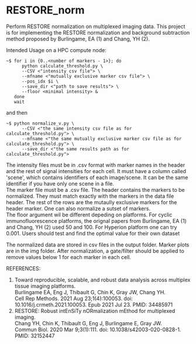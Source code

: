# RESTORE_norm
Perform RESTORE normalization on multiplexed imaging data.
This project is for implementing the RESTORE normalization and background subtraction method proposed by Burlingame, EA (1) and Chang, YH (2).  

Intended Usage on a HPC compute node:
```
~$ for i in {0..<number of markers - 1>}; do 
      python calculate_threshold.py \
      --CSV <"intensity csv file"> \
      --mfname <"mutually exclusive marker csv file"> \
      --pos_idx $i \
      --save_dir <"path to save results"> \
      --floor <minimal intensity> &
   done
   wait
```
and then
```
~$ python normalize_v.py \
      --CSV <"the same intensity csv file as for calculate_threshold.py"> \
      --mfname <"the same mutually exclusive marker csv file as for calculate_threshold.py"> \
      --save_dir <"the same results path as for calculate_threshold.py">
```
The intensity files must be in .csv format with marker names in the header and the rest of signal intensities for each cell. It must have a column called 'scene', which contains identifiers of each image/scene. It can be the same identifier if you have only one scene in a file.  
The marker file must be a .csv file. The header contains the markers to be normalized. They must match exactly with the markers in the data file header. The rest of the rows are the mutaully exclusive markers for the header marker. One can also normalize a sutset of markers.  
The floor argument wil be different depeding on platforms. For cyclic immunofluorescence platforms, the orignal papers from Burlingame, EA (1) and Chang, YH (2) used 50 and 100. For Hyperion platform one can try 0.001. Users should test and find the optimal value for their own dataset  

The normalized data are stored in csv files in the output folder. Marker plots are in the img folder. After normalization, a gate/filter should be applied to remove values below 1 for each marker in each cell.

REFERENCES:  
 
1. Toward reproducible, scalable, and robust data analysis across multiplex tissue imaging platforms.  
   Burlingame EA, Eng J, Thibault G, Chin K, Gray JW, Chang YH.  
   Cell Rep Methods. 2021 Aug 23;1(4):100053. doi: 10.1016/j.crmeth.2021.100053. Epub 2021 Jul 23.
   PMID: 34485971  
2. RESTORE: Robust intEnSiTy nORmalization mEthod for multiplexed imaging.  
   Chang YH, Chin K, Thibault G, Eng J, Burlingame E, Gray JW.  
   Commun Biol. 2020 Mar 9;3(1):111. doi: 10.1038/s42003-020-0828-1.
   PMID: 32152447
